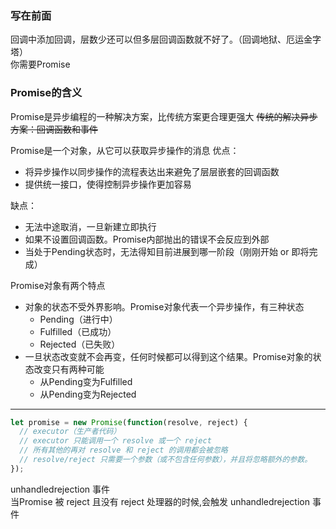 ### 写在前面
回调中添加回调，层数少还可以但多层回调函数就不好了。（回调地狱、厄运金字塔）  
你需要Promise

### Promise的含义
Promise是异步编程的一种解决方案，比传统方案更合理更强大
~~传统的解决异步方案：回调函数和事件~~

Promise是一个对象，从它可以获取异步操作的消息
优点：
- 将异步操作以同步操作的流程表达出来避免了层层嵌套的回调函数
- 提供统一接口，使得控制异步操作更加容易

缺点：
- 无法中途取消，一旦新建立即执行
- 如果不设置回调函数。Promise内部抛出的错误不会反应到外部
- 当处于Pending状态时，无法得知目前进展到哪一阶段（刚刚开始 or 即将完成）

Promise对象有两个特点
- 对象的状态不受外界影响。Promise对象代表一个异步操作，有三种状态
   - Pending（进行中）
   - Fulfilled（已成功）
   - Rejected（已失败）
- 一旦状态改变就不会再变，任何时候都可以得到这个结果。Promise对象的状态改变只有两种可能
   - 从Pending变为Fulfilled
   - 从Pending变为Rejected

***
```js
let promise = new Promise(function(resolve, reject) {
  // executor（生产者代码）
  // executor 只能调用一个 resolve 或一个 reject
  // 所有其他的再对 resolve 和 reject 的调用都会被忽略
  // resolve/reject 只需要一个参数（或不包含任何参数），并且将忽略额外的参数。
});
```

unhandledrejection 事件  
当Promise 被 reject 且没有 reject 处理器的时候,会触发 unhandledrejection 事件

